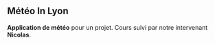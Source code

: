 Météo In Lyon
------------

**Application de météo** pour un projet. 
Cours suivi par notre intervenant **Nicolas**. 

